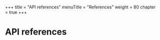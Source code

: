 +++
title = "API references"
menuTitle = "References"
weight = 80
chapter = true
+++

# API references

